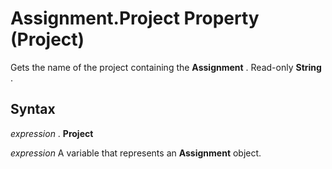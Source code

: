 
# Assignment.Project Property (Project)

Gets the name of the project containing the  **Assignment** . Read-only **String** .


## Syntax

 _expression_ . **Project**

 _expression_ A variable that represents an **Assignment** object.


